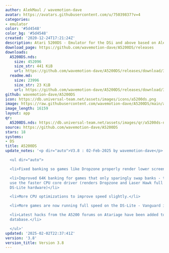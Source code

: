 ```yaml
---
author: AlekMaul / wavemotion-dave
avatar: https://avatars.githubusercontent.com/u/75039837?v=4
categories:
- emulator
color: '#5d4548'
color_bg: '#5d4548'
created: '2020-12-24T17:21:24Z'
description: Atari 5200DS - Emulator for the DSi and above based on Alekmaul's work
download_page: https://github.com/wavemotion-dave/A5200DS/releases
downloads:
  A5200DS.nds:
    size: 452096
    size_str: 441 KiB
    url: https://github.com/wavemotion-dave/A5200DS/releases/download/3.8/A5200DS.nds
  readme.md:
    size: 23996
    size_str: 23 KiB
    url: https://github.com/wavemotion-dave/A5200DS/releases/download/3.8/readme.md
github: wavemotion-dave/A5200DS
icon: https://db.universal-team.net/assets/images/icons/a5200ds.png
image: https://raw.githubusercontent.com/wavemotion-dave/A5200DS/main/arm9/gfx/bgTop.png
image_length: 16159
layout: app
qr:
  A5200DS.nds: https://db.universal-team.net/assets/images/qr/a5200ds-nds.png
source: https://github.com/wavemotion-dave/A5200DS
stars: 18
systems:
- DS
title: A5200DS
update_notes: '<p dir="auto">V3.8 : 02-Feb-2025 by wavemotion-dave</p>

  <ul dir="auto">

  <li>Fixed banking so games like Dropzone properly render lower screen graphics (moonscape).</li>

  <li>Improved 64K banking for games that only sparingly swap banks - these can now
  use the faster CPU core driver (renders Dropzone and Laser Hawk full speed on older
  DS-Lite hardware)</li>

  <li>More CPU optimizations to improve speed slightly.</li>

  <li>More games are now running full speed on the DS-Lite - Vanguard is now playable!</li>

  <li>Latest hacks from the A5200 forums on Atariage have been added to the internal
  database.</li>

  </ul>'
updated: '2025-02-02T22:37:41Z'
version: '3.8'
version_title: Version 3.8
---
```

